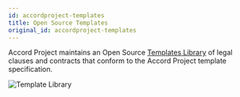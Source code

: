 ```yaml
---
id: accordproject-templates
title: Open Source Templates
original_id: accordproject-templates
---
```


Accord Project maintains an Open Source [Templates Library](https://templates.accordproject.org) of legal clauses and contracts that conform to the Accord Project template specification.

![Template Library](/docs/assets/acceptance-of-delivery.png)
